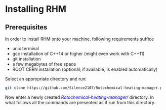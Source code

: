 # Installing RHM

## Prerequisites

In order to install RHM onto your machine, following requirements suffice

- unix terminal
- gcc installation of C++14 or higher (might even work with C++11)
- git installation
- a few megabytes of free space
- ROOT CERN installation (optional; if available, is enabled automatically)

Select an appropriate directory and run:

```bash
git clone https://github.com/Silence2107/Rotochemical-heating-manager.git
```

Now enter a newly created <span style="color:blue">_Rotochemical-heating-manager/_</span> directory. In what follows all the commands are presented as if run from this directory.